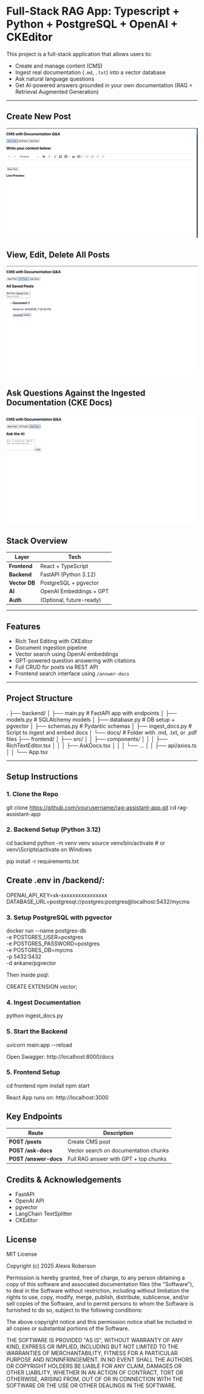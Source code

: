 # Full-Stack RAG App: Typescript + Python + PostgreSQL + OpenAI + CKEditor

This project is a full-stack application that allows users to:

- Create and manage content (CMS)
- Ingest real documentation (`.md`, `.txt`) into a vector database
- Ask natural language questions
- Get AI-powered answers grounded in your own documentation (RAG = Retrieval Augmented Generation)

---

## Create New Post
![Create New Post](frontend_createpost.png)

## View, Edit, Delete All Posts
![Edit Post](allposts.png)

## Ask Questions Against the Ingested Documentation (CKE Docs)
![Ask Questions](ask_docs.png)

## Stack Overview

| Layer         | Tech                     |
|---------------|--------------------------|
| **Frontend**  | React + TypeScript       |
| **Backend**   | FastAPI (Python 3.12)    |
| **Vector DB** | PostgreSQL + pgvector    |
| **AI**        | OpenAI Embeddings + GPT  |
| **Auth**      | (Optional, future-ready) |

---

## Features
- Rich Text Editing with CKEditor
- Document ingestion pipeline
- Vector search using OpenAI embeddings
- GPT-powered question answering with citations
- Full CRUD for posts via REST API
- Frontend search interface using `/answer-docs`

---

## Project Structure

.
├── backend/
│   ├── main.py                # FastAPI app with endpoints
│   ├── models.py              # SQLAlchemy models
│   ├── database.py            # DB setup + pgvector
│   ├── schemas.py             # Pydantic schemas
│   ├── ingest_docs.py         # Script to ingest and embed docs
│   └── docs/                  # Folder with .md, .txt, or .pdf files
├── frontend/
│   ├── src/
│   │   ├── components/
│   │   │   ├── RichTextEditor.tsx
│   │   │   ├── AskDocs.tsx
│   │   │   └── ...
│   │   ├── api/axios.ts
│   │   └── App.tsx

---

## Setup Instructions

### 1️. Clone the Repo
git clone https://github.com/yourusername/rag-assistant-app.git
cd rag-assistant-app

### 2. Backend Setup (Python 3.12)
cd backend
python -m venv venv
source venv/bin/activate  # or venv\Scripts\activate on Windows

pip install -r requirements.txt

## Create .env in /backend/:
OPENAI_API_KEY=sk-xxxxxxxxxxxxxxxx
DATABASE_URL=postgresql://postgres:postgres@localhost:5432/mycms

### 3. Setup PostgreSQL with pgvector
docker run --name postgres-db \
  -e POSTGRES_USER=postgres \
  -e POSTGRES_PASSWORD=postgres \
  -e POSTGRES_DB=mycms \
  -p 5432:5432 \
  -d ankane/pgvector

Then inside psql:

CREATE EXTENSION vector;

### 4. Ingest Documentation
python ingest_docs.py

### 5. Start the Backend
uvicorn main:app --reload

Open Swagger: http://localhost:8000/docs

### 5. Frontend Setup
cd frontend
npm install
npm start

React App runs on: http://localhost:3000

## Key Endpoints
| Route                 | Description                              |
|-----------------------|------------------------------------------|
| **POST /posts**       | Create CMS post                          |
| **POST /ask-docs**    | Vector search on documentation chunks    |
| **POST /answer-docs** | Full RAG answer with GPT + top chunks    |

## Credits & Acknowledgements
- FastAPI
- OpenAI API
- pgvector
- LangChain TextSplitter
- CKEditor

## License
MIT License

Copyright (c) 2025 Alexis Roberson

Permission is hereby granted, free of charge, to any person obtaining a copy
of this software and associated documentation files (the "Software"), to deal
in the Software without restriction, including without limitation the rights 
to use, copy, modify, merge, publish, distribute, sublicense, and/or sell 
copies of the Software, and to permit persons to whom the Software is 
furnished to do so, subject to the following conditions:

The above copyright notice and this permission notice shall be included in 
all copies or substantial portions of the Software.

THE SOFTWARE IS PROVIDED "AS IS", WITHOUT WARRANTY OF ANY KIND, EXPRESS OR 
IMPLIED, INCLUDING BUT NOT LIMITED TO THE WARRANTIES OF MERCHANTABILITY, 
FITNESS FOR A PARTICULAR PURPOSE AND NONINFRINGEMENT. IN NO EVENT SHALL THE 
AUTHORS OR COPYRIGHT HOLDERS BE LIABLE FOR ANY CLAIM, DAMAGES OR OTHER 
LIABILITY, WHETHER IN AN ACTION OF CONTRACT, TORT OR OTHERWISE, ARISING FROM, 
OUT OF OR IN CONNECTION WITH THE SOFTWARE OR THE USE OR OTHER DEALINGS IN 
THE SOFTWARE.
